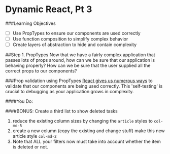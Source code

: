 # Dynamic React, Pt 3
###Learning Objectives
 - [ ] Use PropTypes to ensure our components are used correctly
 - [ ] Use function composition to simplify complex behavior
 - [ ] Create layers of abstraction to hide and contain complexity

##Step 1. PropTypes
Now that we have a fairly complex application that passes lots of props around, how can we be sure that our application is behaving properly? How can we be sure that the user supplied all the correct props to our components?

###Prop validation using PropTypes
[React gives us numerous ways](https://facebook.github.io/react/docs/reusable-components.html) to validate that our components are being used correctly. This 'self-testing' is crucial to debugging as your application grows in complexity.

####You Do:





####BONUS: Create a third list to show deleted tasks
  1. reduce the existing column sizes by changing the `article` styles to `col-md-5`
  2. create a new column (copy the existing and change stuff) make this new article style `col-md-2`
  3. Note that ALL your filters now must take into account whether the item is deleted or not.


